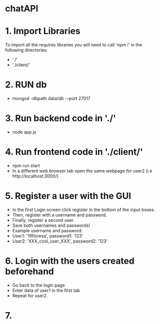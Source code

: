 # chatAPI

# 1. Import Libraries
To import all the requires libraries you will need to call 'npm i' in the following directories:
* './'
* './client/'

# 2. RUN db
* mongod -dbpath data/db --port 27017

# 3. Run backend code in './'
* node app.js

# 4. Run frontend code in './client/'
* npm run start
* In a different web browser tab open the same webpage for user2 (i.e http://localhost:3000/)

# 5. Register a user with the GUI
* In the first Login screen click register in the bottom of the input boxes.
* Then, register with a username and password.
* Finally, register a second user.
* Save both usernames and passwords!
* Example username and password:
* User1: '19floresa', password1: '123'
* User2: 'XXX_cool_user_XXX', password2: '123'

# 6. Login with the users created beforehand
* Go back to the login page
* Enter data of user1 in the first tab
* Repeat for user2.

# 7. 
